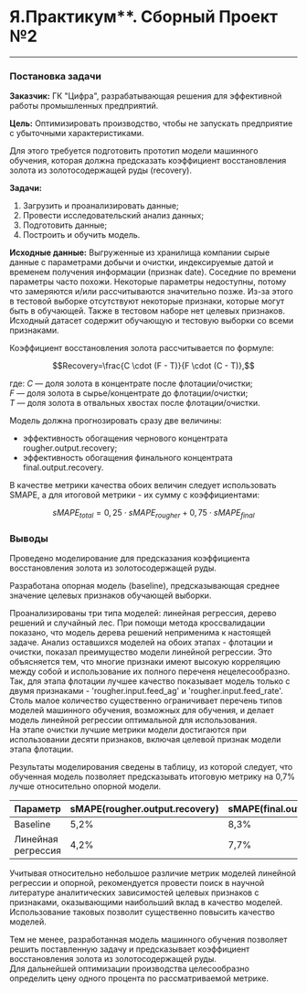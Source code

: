 # Я.Практикум**. Сборный Проект №2

***

### Постановка задачи

**Заказчик:** ГК "Цифра", разрабатывающая решения для эффективной работы промышленных предприятий.

**Цель:** 
Оптимизировать производство, чтобы не запускать предприятие с убыточными характеристиками.

Для этого требуется подготовить прототип модели машинного обучения, которая должна предсказать коэффициент восстановления золота из золотосодержащей руды (recovery).

**Задачи:** 
1. Загрузить и проанализировать данные;
1. Провести исследовательский анализ данных;
1. Подготовить данные;
1. Построить и обучить модель.

**Исходные данные:** Выгруженные из хранилища компании сырые данные с параметрами добычи и очистки, индексируемые датой и временем получения информации (признак date). 
Соседние по времени параметры часто похожи.
Некоторые параметры недоступны, потому что замеряются и/или рассчитываются значительно позже. 
Из-за этого в тестовой выборке отсутствуют некоторые признаки, которые могут быть в обучающей. Также в тестовом наборе нет целевых признаков.
Исходный датасет содержит обучающую и тестовую выборки со всеми признаками.

Коэффициент восстановления золота рассчитывается по формуле: 

<tex>$$Recovery=\frac{C \cdot (F - T)}{F \cdot (C - T)},$$</tex>

где:
*C* — доля золота в концентрате после флотации/очистки;  
*F* — доля золота в сырье/концентрате до флотации/очистки;  
*T* — доля золота в отвальных хвостах после флотации/очистки.  

Модель должна прогнозировать сразу две величины:  
* эффективность обогащения чернового концентрата rougher.output.recovery;  
* эффективность обогащения финального концентрата final.output.recovery.  

В качестве метрики качества обоих величин следует использовать SMAPE, а для итоговой метрики - их сумму с коэффициентами:

<tex>$$sMAPE_{total}= 0,25 \cdot sMAPE_{rougher} + 0,75 \cdot sMAPE_{final}$$</tex>

### Выводы
Проведено моделирование для предсказания коэффициента восстановления золота из золотосодержащей руды.

Разработана опорная модель (baseline), предсказывающая среднее значение целевых признаков обучающей выборки.  

Проанализированы три типа моделей: линейная регрессия, дерево решений и случайный лес.
При помощи метода кроссвалидации показано, что модель дерева решений неприменима к настоящей задаче.
Анализ оставшихся моделей на обоих этапах - флотации и очистки, показал преимущество модели линейной регрессии.
Это объясняется тем, что многие признаки имеют высокую корреляцию между собой и использование их полного переченя нецелесообразно.
Так, для этапа флотации лучшее качество показывает модель только с двумя признаками - 'rougher.input.feed_ag' и 'rougher.input.feed_rate'.
Столь малое количество существенно ограничивает перечень типов моделей машинного обучения, возможных для обучения, и делает модель линейной регрессии оптимальной для использования.  
На этапе очистки лучшие метрики модели достигаются при использовании десяти признаков, включая целевой признак модели этапа флотации.

Результаты моделирования сведены в таблицу, из которой следует, что обученная модель позволяет предсказывать итоговую метрику на 0,7% лучше относительно опорной модели.

| Параметр | sMAPE(rougher.output.recovery) | sMAPE(final.output.recovery) | sMAPE(total) |
|-|-|-|-|
| Baseline | 5,2% | 8,3% | 7,6% |
| Линейная регрессия | 4,2% | 7,7% | 6,9% |

Учитывая относительно небольшое различие метрик моделей линейной регрессии и опорной, рекомендуется провести поиск в научной литературе аналитических зависимостей целевых признаков с признаками, оказывающими наибольший вклад в качество моделей.
Использование таковых позволит существенно повысить качество моделей. 

Тем не менее, разработанная модель машинного обучения позволяет решить поставленную задачу и предсказывает коэффициент восстановления золота из золотосодержащей руды.  
Для дальнейшей оптимизации производства целесообразно определить цену одного процента по рассматриваемой метрике.

